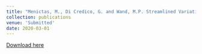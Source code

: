 ```yaml
---
title: "Menictas, M., Di Credico, G. and Wand, M.P. Streamlined Variational Inference for Linear Mixed Models with Crossed Random Effects."
collection: publications
venue: 'Submitted'
date: 2020-03-01
---
```


[Download here](http://menictas.github.io/files/MDCWpap.pdf)


<!-- Nolan, T.H. and Wand, M.P.
Solutions to Multilevel Sparse Matrix Problems.
[PDF file]


Nolan, T.H. and Wand, M.P.
Solutions to Multilevel Sparse Matrix Problems.
[PDF file]

Nolan, T.H., Menictas, M. and Wand, M.P.
Streamlined Computing for Variational Inference with Higher Level Random Effects.
[PDF file]

Menictas, M., Nolan, T.H., Simpson, D.G. and Wand, M.P.
Streamlined Variational Inference for Higher Level Group-Specific Curve Models.
[PDF file]

Menictas, M., Di Credico, G. and Wand, M.P.
Streamlined Variational Inference for Linear Mixed Models with Crossed Random Effects.
[PDF file] -->
